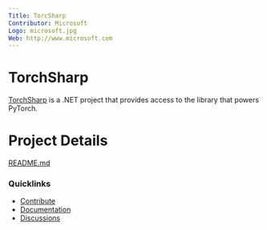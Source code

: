```yaml
---
Title: TorcSharp
Contributor: Microsoft
Logo: microsoft.jpg
Web: http://www.microsoft.com
---
```

# TorchSharp

[TorchSharp](https://github.com/dotnet/TorchSharp) is a .NET project that provides access to the library that powers PyTorch.

# Project Details

[README.md](https://github.com/dotnet/TorchSharp/blob/main/README.md)

### Quicklinks

* [Contribute](https://github.com/dotnet/machinelearning/blob/master/CONTRIBUTING.md)
* [Documentation](https://github.com/dotnet/TorchSharp/tree/main/docfx)
* [Discussions](https://github.com/dotnet/TorchSharp/issues)
